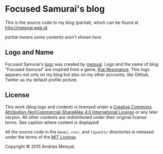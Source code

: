 # Focused Samurai's blog

This is the source code to my blog (partial), which can be found at
http://meisyal.web.id.

*partial means some contents aren't shown here*.

## Logo and Name

Focused Samurai's [logo][logo] was created by [meisyal][meisyal]. Logo and the
name of blog "Focused Samurai" are inspired from a game,
[Kiai Resonance][kiairesonance]. This logo appears not only on my blog but also
on my other accounts, like Github, Twitter as my default profile picture.

## License

This work (blog logo and content) is licensed under a
[Creative Commons Attribution-NonCommercial-ShareAlike 4.0 International License][cclicense]
or any later version. All other contents are redistributed under their original
license terms. See caption where content is displayed!

All the source code in the `base/`, `css/`, and `layouts/` directories
is released under the terms of the [MIT License][mitlicense].

Copyright © 2015 Andrias Meisyal.

[logo]: https://github.com/meisyal/meisyal.web.id/blob/master/images/focused-samurai.png
[meisyal]: https://github.com/meisyal
[kiairesonance]: http://www.kiairesonance.com/
[cclicense]: http://creativecommons.org/licenses/by-nc-sa/4.0/
[mitlicense]: http://opensource.org/licenses/MIT
